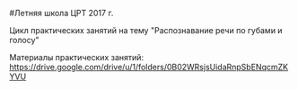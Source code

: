 #Летняя школа ЦРТ 2017 г.

Цикл практических занятий на тему "Распознавание речи по губами и голосу"

Материалы практических занятий:
https://drive.google.com/drive/u/1/folders/0B02WRsjsUidaRnpSbENqcmZKYVU
